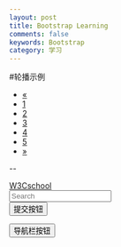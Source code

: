 ```yaml
---
layout: post
title: Bootstrap Learning
comments: false
keywords: Bootstrap
category: 学习
---
```

#轮播示例
<ul class="pagination">
  <li><a href="#">&laquo;</a></li>
  <li><a href="#">1</a></li>
  <li><a href="#">2</a></li>
  <li><a href="#">3</a></li>
  <li><a href="#">4</a></li>
  <li><a href="#">5</a></li>
  <li><a href="#">&raquo;</a></li>
</ul>

--
<nav class="navbar navbar-default" role="navigation">
   <div class="navbar-header">
      <a class="navbar-brand" href="#">W3Cschool</a>
   </div>
   <div>
      <form class="navbar-form navbar-left" role="search">
         <div class="form-group">
            <input type="text" class="form-control" placeholder="Search">
         </div>
         <button type="submit" class="btn btn-default">提交按钮</button>
      </form>    
      <button type="button" class="btn btn-default navbar-btn">
         导航栏按钮
      </button>
   </div>
</nav>
